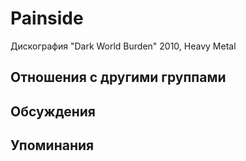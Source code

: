 # Painside

Дискография
"Dark World Burden" 2010, Heavy Metal

## Отношения с другими группами


## Обсуждения


## Упоминания


